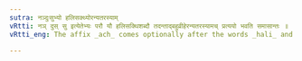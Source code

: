```yaml
---
sutra: नञ्दुःसुभ्यो हलिसक्थ्योरन्यतरस्याम्
vRtti: नञ् दुस् सु इत्येतेभ्यः परौ यौ हलिसक्थिशब्दौ तदन्ताद्बहुव्रीहेरन्यतरस्यामच् प्रत्ययो भवति समासान्तः ॥
vRtti_eng: The affix _ach_ comes optionally after the words _hali_ and _sakthi_, final in a _Bahuvrihi_, when preceded by a Negative particle or by the words _dus_ and _su_.

---
```

